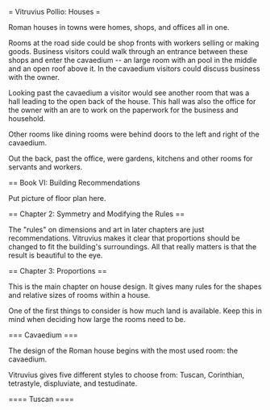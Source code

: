 = Vitruvius Pollio: Houses =

Roman houses in towns were homes, shops, and offices all in one.

Rooms at the road side could be shop fronts with workers selling or making goods. Business visitors could walk through an entrance between these shops and enter the cavaedium -- an large room with an pool in the middle and an open roof above it. In the cavaedium visitors could discuss business with the owner.

Looking past the cavaedium a visitor would see another room that was a hall leading to the open back of the house. This hall was also the office for the owner with an are to work on the paperwork for the business and household.

Other rooms like dining rooms were behind doors to the left and right of the cavaedium.

Out the back, past the office, were gardens, kitchens and other rooms for servants and workers.

== Book VI: Building Recommendations

Put picture of floor plan here. 

== Chapter 2: Symmetry and Modifying the Rules ==

The "rules" on dimensions and art in later chapters are just recommendations. Vitruvius makes it clear that proportions should be changed to fit the building's surroundings. All that really matters is that the result is beautiful to the eye.

== Chapter 3: Proportions == 

This is the main chapter on house design. It gives many rules for the shapes and relative sizes of rooms within a house.

One of the first things to consider is how much land is available. Keep this in mind when deciding how large the rooms need to be.

=== Cavaedium ===

The design of the Roman house begins with the most used room: the cavaedium.

Vitruvius gives five different styles to choose from: Tuscan, Corinthian, tetrastyle, displuviate, and testudinate.

==== Tuscan ====
